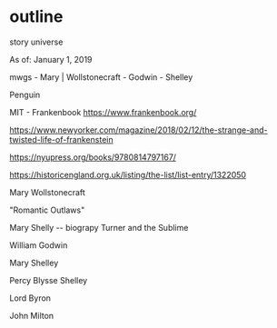 # outline
story universe

As of: January 1, 2019

mwgs - Mary | Wollstonecraft - Godwin - Shelley

Penguin

MIT - Frankenbook https://www.frankenbook.org/


https://www.newyorker.com/magazine/2018/02/12/the-strange-and-twisted-life-of-frankenstein

https://nyupress.org/books/9780814797167/

https://historicengland.org.uk/listing/the-list/list-entry/1322050

Mary Wollstonecraft

"Romantic Outlaws"

Mary Shelly -- biograpy
Turner and the Sublime

William Godwin

Mary Shelley

Percy Blysse Shelley

Lord Byron

John Milton
